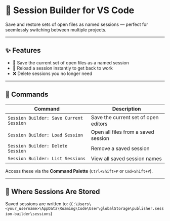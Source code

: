 # 🧠 Session Builder for VS Code

Save and restore sets of open files as named sessions — perfect for seemlessly switching between multiple projects.

---

## ✨ Features

- 💾 Save the current set of open files as a named session  
- 🔄 Reload a session instantly to get back to work  
- ❌ Delete sessions you no longer need  

---

## 🚀 Commands

| Command                                | Description                               |
|----------------------------------------|-------------------------------------------|
| `Session Builder: Save Current Session` | Save the current set of open editors      |
| `Session Builder: Load Session`         | Open all files from a saved session       |
| `Session Builder: Delete Session`       | Remove a saved session                    |
| `Session Builder: List Sessions`        | View all saved session names              |

Access these via the **Command Palette** (`Ctrl+Shift+P` or `Cmd+Shift+P`).

---

## 💾 Where Sessions Are Stored

Saved sessions are written to:
(`C:\Users\<your_username>\AppData\Roaming\Code\User\globalStorage\publisher.session-builder\sessions`)

